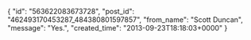  {
   "id": "563622083673728",
   "post_id": "462493170453287_484380801597857",
   "from_name": "Scott Duncan",
   "message": "Yes.",
   "created_time": "2013-09-23T18:18:03+0000"
 }
